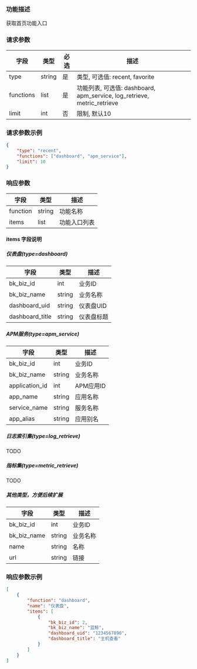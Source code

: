 ### 功能描述

获取首页功能入口

### 请求参数

| 字段  | 类型   | 必选 | 描述       |
|-------|--------|------|------------|
| type | string | 是   | 类型, 可选值: recent, favorite |
| functions | list | 是   | 功能列表, 可选值: dashboard, apm_service, log_retrieve, metric_retrieve |
| limit | int | 否   | 限制, 默认10 |

### 请求参数示例

```json
{
    "type": "recent",
    "functions": ["dashboard", "apm_service"],
    "limit": 10
}
```

### 响应参数

| 字段 | 类型 | 描述 |
|------|------|------|
| function | string | 功能名称 |
| items | list | 功能入口列表 |

#### items 字段说明

##### 仪表盘(type=dashboard)
| 字段 | 类型 | 描述 |
|------|------|------|
| bk_biz_id | int | 业务ID |
| bk_biz_name | string | 业务名称 |
| dashboard_uid | string | 仪表盘UID |
| dashboard_title | string | 仪表盘标题 |

##### APM服务(type=apm_service)
| 字段 | 类型 | 描述 |
|------|------|------|
| bk_biz_id | int | 业务ID |
| bk_biz_name | string | 业务名称 |
| application_id | int | APM应用ID |
| app_name | string | 应用名称 |
| service_name | string | 服务名称 |
| app_alias | string | 应用别名 |

##### 日志索引集(type=log_retrieve)

TODO

##### 指标集(type=metric_retrieve)

TODO

##### 其他类型，方便后续扩展
| 字段 | 类型 | 描述 |
|------|------|------|
| bk_biz_id | int | 业务ID |
| bk_biz_name | string | 业务名称 |
| name | string | 名称 |
| url | string | 链接 |


### 响应参数示例

```json
[
    {
        "function": "dashboard",
        "name": "仪表盘",
        "items": [
            {
                "bk_biz_id": 2,
                "bk_biz_name": "蓝鲸",
                "dashboard_uid": "1234567890",
                "dashboard_title": "主机查看"
            }
        ]
    }
]
```